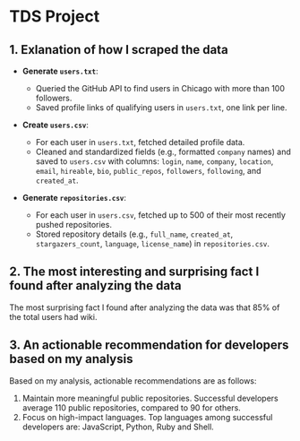 # TDS Project



## 1. Exlanation of how I scraped the data

- **Generate `users.txt`**:
   - Queried the GitHub API to find users in Chicago with more than 100 followers.
   - Saved profile links of qualifying users in `users.txt`, one link per line.

- **Create `users.csv`**:
   - For each user in `users.txt`, fetched detailed profile data.
   - Cleaned and standardized fields (e.g., formatted `company` names) and saved to `users.csv` with columns: `login`, `name`, `company`, `location`, `email`, `hireable`, `bio`, `public_repos`, `followers`, `following`, and `created_at`.

- **Generate `repositories.csv`**:
   - For each user in `users.csv`, fetched up to 500 of their most recently pushed repositories.
   - Stored repository details (e.g., `full_name`, `created_at`, `stargazers_count`, `language`, `license_name`) in `repositories.csv`.

## 2. The most interesting and surprising fact I found after analyzing the data  
The most surprising fact I found after analyzing the data was that 85% of the total users had wiki.

## 3. An actionable recommendation for developers based on my analysis
Based on my analysis, actionable recommendations are as follows:
1. Maintain more meaningful public repositories. Successful developers average 110 public repositories, compared to 90 for others.
2. Focus on high-impact languages. Top languages among successful developers are: JavaScript, Python, Ruby and Shell.
